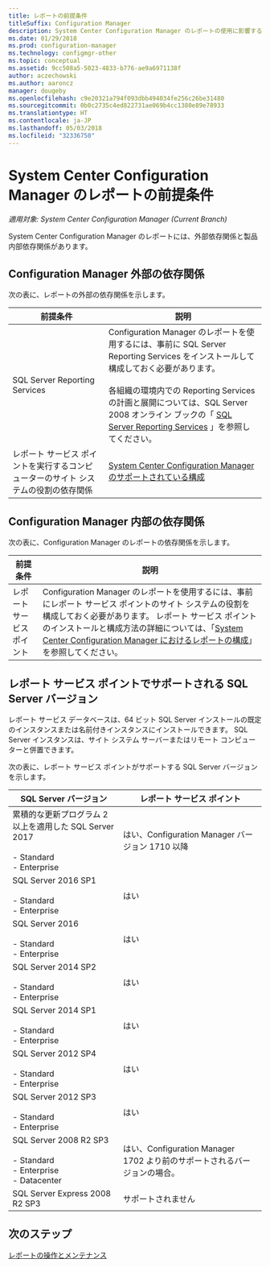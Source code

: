 ```yaml
---
title: レポートの前提条件
titleSuffix: Configuration Manager
description: System Center Configuration Manager のレポートの使用に影響するさまざまな依存関係について理解します。
ms.date: 01/29/2018
ms.prod: configuration-manager
ms.technology: configmgr-other
ms.topic: conceptual
ms.assetid: 9cc508a5-5023-4833-b776-ae9a6971138f
author: aczechowski
ms.author: aaroncz
manager: dougeby
ms.openlocfilehash: c9e20321a794f093dbb494034fe256c26be31480
ms.sourcegitcommit: 0b0c2735c4ed822731ae069b4cc1380e89e78933
ms.translationtype: HT
ms.contentlocale: ja-JP
ms.lasthandoff: 05/03/2018
ms.locfileid: "32336750"
---
```

# <a name="prerequisites-for-reporting-in-system-center-configuration-manager"></a>System Center Configuration Manager のレポートの前提条件

*適用対象: System Center Configuration Manager (Current Branch)*

System Center Configuration Manager のレポートには、外部依存関係と製品内部依存関係があります。  

## <a name="dependencies-external-to-configuration-manager"></a>Configuration Manager 外部の依存関係  
 次の表に、レポートの外部の依存関係を示します。  

|前提条件|説明|  
|------------------|----------------------|  
|SQL Server Reporting Services|Configuration Manager のレポートを使用するには、事前に SQL Server Reporting Services をインストールして構成しておく必要があります。<br /><br /> 各組織の環境内での Reporting Services の計画と展開については、SQL Server 2008 オンライン ブックの「 [SQL Server Reporting Services](http://go.microsoft.com/fwlink/p/?LinkId=212032) 」を参照してください。|  
|レポート サービス ポイントを実行するコンピューターのサイト システムの役割の依存関係|[System Center Configuration Manager のサポートされている構成](../../../core/plan-design/configs/supported-configurations.md)|  

## <a name="dependencies-internal-to-configuration-manager"></a>Configuration Manager 内部の依存関係  
 次の表に、Configuration Manager のレポートの依存関係を示します。  

|前提条件|説明|  
|------------------|----------------------|  
|レポート サービス ポイント|Configuration Manager のレポートを使用するには、事前にレポート サービス ポイントのサイト システムの役割を構成しておく必要があります。 レポート サービス ポイントのインストールと構成方法の詳細については、「[System Center Configuration Manager におけるレポートの構成](../../../core/servers/manage/configuring-reporting.md)」を参照してください。|  

## <a name="supported-sql-server-versions-for-the-reporting-services-point"></a>レポート サービス ポイントでサポートされる SQL Server バージョン  
 レポート サービス データベースは、64 ビット SQL Server インストールの既定のインスタンスまたは名前付きインスタンスにインストールできます。 SQL Server インスタンスは、サイト システム サーバーまたはリモート コンピューターと併置できます。  

 次の表に、レポート サービス ポイントがサポートする SQL Server バージョンを示します。  

|SQL Server バージョン|レポート サービス ポイント|  
|------------------------|------------------------------|
|累積的な更新プログラム 2 以上を適用した SQL Server 2017<br /><br /> -   Standard<br />-   Enterprise|はい、Configuration Manager バージョン 1710 以降|  
|SQL Server 2016 SP1<br /><br /> -   Standard<br />-   Enterprise|はい| 
|SQL Server 2016<br /><br /> -   Standard<br />-   Enterprise|はい|
|SQL Server 2014 SP2<br /><br /> -   Standard<br />-   Enterprise|はい|
|SQL Server 2014 SP1<br /><br /> -   Standard<br />-   Enterprise|はい|
|SQL Server 2012 SP4 <br /><br /> -   Standard<br />-   Enterprise|はい|  
|SQL Server 2012 SP3 <br /><br /> -   Standard<br />-   Enterprise|はい|  
|SQL Server 2008 R2 SP3<br /><br /> -   Standard<br />-   Enterprise<br />-   Datacenter|はい、Configuration Manager 1702 より前のサポートされるバージョンの場合。|  
|SQL Server Express 2008 R2 SP3|サポートされません| 




## <a name="next-steps"></a>次のステップ
[レポートの操作とメンテナンス](operations-and-maintenance-for-reporting.md)
